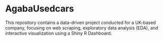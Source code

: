 # AgabaUsedcars
This repository contains a data-driven project conducted for a UK-based company, focusing on web scraping, exploratory data analysis (EDA), and interactive visualization using a Shiny R Dashboard.
